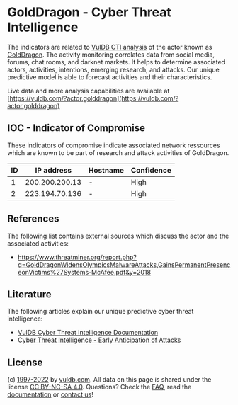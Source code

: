 # GoldDragon - Cyber Threat Intelligence

The indicators are related to [VulDB CTI analysis](https://vuldb.com/?kb.cti) of the actor known as [GoldDragon](https://vuldb.com/?actor.golddragon). The activity monitoring correlates data from social media, forums, chat rooms, and darknet markets. It helps to determine associated actors, activities, intentions, emerging research, and attacks. Our unique predictive model is able to forecast activities and their characteristics.

Live data and more analysis capabilities are available at [https://vuldb.com/?actor.golddragon](https://vuldb.com/?actor.golddragon)

## IOC - Indicator of Compromise

These indicators of compromise indicate associated network ressources which are known to be part of research and attack activities of GoldDragon.

ID | IP address | Hostname | Confidence
-- | ---------- | -------- | ----------
1 | 200.200.200.13 | - | High
2 | 223.194.70.136 | - | High

## References

The following list contains external sources which discuss the actor and the associated activities:

* https://www.threatminer.org/report.php?q=GoldDragonWidensOlympicsMalwareAttacks,GainsPermanentPresenceonVictims%27Systems-McAfee.pdf&y=2018

## Literature

The following articles explain our unique predictive cyber threat intelligence:

* [VulDB Cyber Threat Intelligence Documentation](https://vuldb.com/?kb.cti)
* [Cyber Threat Intelligence - Early Anticipation of Attacks](https://www.scip.ch/en/?labs.20201022)

## License

(c) [1997-2022](https://vuldb.com/?kb.changelog) by [vuldb.com](https://vuldb.com/?kb.about). All data on this page is shared under the license [CC BY-NC-SA 4.0](https://creativecommons.org/licenses/by-nc-sa/4.0/). Questions? Check the [FAQ](https://vuldb.com/?kb.faq), read the [documentation](https://vuldb.com/?kb) or [contact us](https://vuldb.com/?contact)!

